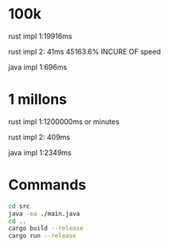 
# 100k

rust impl 1:19916ms

rust impl 2: 41ms 45163.6% INCURE OF speed

java impl 1:696ms

# 1 millons

rust impl 1:1200000ms or minutes

rust impl 2: 409ms 

java impl 1:2349ms


# Commands 

```sh
cd src
java -ea ./main.java
cd ..
cargo build --release
cargo run --release
```